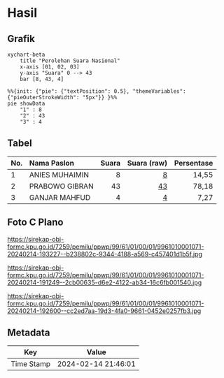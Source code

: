 # Hasil

## Grafik

```mermaid
xychart-beta
    title "Perolehan Suara Nasional"
    x-axis [01, 02, 03]
    y-axis "Suara" 0 --> 43
    bar [8, 43, 4]
```

```mermaid
%%{init: {"pie": {"textPosition": 0.5}, "themeVariables": {"pieOuterStrokeWidth": "5px"}} }%%
pie showData
    "1" : 8
    "2" : 43
    "3" : 4
```

## Tabel

| No. | Nama Paslon    | Suara | Suara (raw) | Persentase |
|:--- |:-------------- | -----:| -----------:| ----------:|
| 1   | ANIES MUHAIMIN | 8     | [8][p-1]    | 14,55      |
| 2   | PRABOWO GIBRAN | 43    | [43][p-2]   | 78,18      |
| 3   | GANJAR MAHFUD  | 4     | [4][p-3]    | 7,27       |


[p-1]: https://github.com/gigit-pemilu/pemilu-2024/blob/main/pilpres/hitung-suara/sub/99-luar-negeri/sub/61-kota-kinabalu-malaysia/sub/01-kota-kinabalu-malaysia/sub/0001-kota-kinabalu-malaysia/sub/071-ksk-060/sub/paslon-1.txt
[p-2]: https://github.com/gigit-pemilu/pemilu-2024/blob/main/pilpres/hitung-suara/sub/99-luar-negeri/sub/61-kota-kinabalu-malaysia/sub/01-kota-kinabalu-malaysia/sub/0001-kota-kinabalu-malaysia/sub/071-ksk-060/sub/paslon-2.txt
[p-3]: https://github.com/gigit-pemilu/pemilu-2024/blob/main/pilpres/hitung-suara/sub/99-luar-negeri/sub/61-kota-kinabalu-malaysia/sub/01-kota-kinabalu-malaysia/sub/0001-kota-kinabalu-malaysia/sub/071-ksk-060/sub/paslon-3.txt

## Foto C Plano

https://sirekap-obj-formc.kpu.go.id/7259/pemilu/ppwp/99/61/01/00/01/9961010001071-20240214-193227--b238802c-9344-4188-a569-c457401d1b5f.jpg

https://sirekap-obj-formc.kpu.go.id/7259/pemilu/ppwp/99/61/01/00/01/9961010001071-20240214-191249--2cb00635-d6e2-4122-ab34-16c6fb001540.jpg

https://sirekap-obj-formc.kpu.go.id/7259/pemilu/ppwp/99/61/01/00/01/9961010001071-20240214-192600--cc2ed7aa-19d3-4fa0-9661-0452e0257fb3.jpg


## Metadata

| Key        | Value               |
| ---------- | ------------------- |
| Time Stamp | 2024-02-14 21:46:01 |



